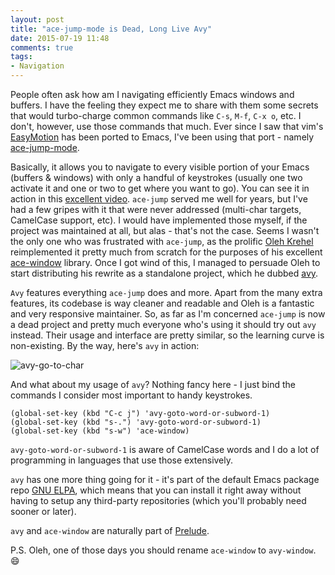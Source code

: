 ```yaml
---
layout: post
title: "ace-jump-mode is Dead, Long Live Avy"
date: 2015-07-19 11:48
comments: true
tags:
- Navigation
---
```


People often ask how am I navigating efficiently Emacs windows and
buffers. I have the feeling they expect me to share with them some
secrets that would turbo-charge common commands like `C-s`, `M-f`,
`C-x o`, etc.  I don't, however, use those commands that much. Ever
since I saw that vim's
[EasyMotion](https://github.com/easymotion/vim-easymotion) has been
ported to Emacs, I've been using that port - namely
[ace-jump-mode](https://github.com/winterTTr/ace-jump-mode).

Basically, it allows you to navigate to every visible portion of your
Emacs (buffers & windows) with only a handful of keystrokes (usually
one two activate it and one or two to get where you want to go). You
can see it in action in this
[excellent video](http://emacsrocks.com/e10.html). `ace-jump` served
me well for years, but I've had a few gripes with it that were never
addressed (multi-char targets, CamelCase support, etc). I would have
implemented those myself, if the project was maintained at all, but
alas - that's not the case. Seems I wasn't the only one who was
frustrated with `ace-jump`, as the prolific
[Oleh Krehel](http://oremacs.com/) reimplemented it pretty much from
scratch for the purposes of his excellent
[ace-window](https://github.com/abo-abo/ace-window) library. Once I
got wind of this, I managed to persuade Oleh to start distributing his
rewrite as a standalone project, which he dubbed
[avy](https://github.com/abo-abo/avy).

`Avy` features everything `ace-jump` does and more. Apart from the
many extra features, its codebase is way cleaner and readable and Oleh
is a fantastic and very responsive maintainer. So, as far as I'm
concerned `ace-jump` is now a dead project and pretty much everyone
who's using it should try out `avy` instead. Their usage and interface
are pretty similar, so the learning curve is non-existing. By the way,
here's `avy` in action:

![avy-go-to-char](https://raw.githubusercontent.com/wiki/nloyola/avy/images/avy-goto-char.png)

And what about my usage of `avy`? Nothing fancy here - I just bind the
commands I consider most important to handy keystrokes.

``` elisp
(global-set-key (kbd "C-c j") 'avy-goto-word-or-subword-1)
(global-set-key (kbd "s-.") 'avy-goto-word-or-subword-1)
(global-set-key (kbd "s-w") 'ace-window)
```

`avy-goto-word-or-subword-1` is aware of CamelCase words and I do a
lot of programming in languages that use those extensively.

`avy` has one more thing going for it - it's part of the default Emacs
package repo [GNU ELPA](https://elpa.gnu.org/packages/), which means
that you can install it right away without having to setup any
third-party repositories (which you'll probably need sooner or later).

`avy` and `ace-window` are naturally part of
[Prelude](https://github.com/bbatsov/prelude).

P.S. Oleh, one of those days you should rename `ace-window` to `avy-window`. :smile:
